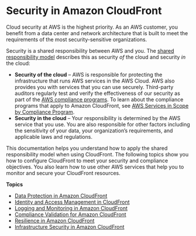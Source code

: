 # Security in Amazon CloudFront<a name="security"></a>

Cloud security at AWS is the highest priority\. As an AWS customer, you benefit from a data center and network architecture that is built to meet the requirements of the most security\-sensitive organizations\.

Security is a shared responsibility between AWS and you\. The [shared responsibility model](https://aws.amazon.com/compliance/shared-responsibility-model/) describes this as security *of* the cloud and security *in* the cloud:
+ **Security of the cloud** – AWS is responsible for protecting the infrastructure that runs AWS services in the AWS Cloud\. AWS also provides you with services that you can use securely\. Third\-party auditors regularly test and verify the effectiveness of our security as part of the [AWS compliance programs](https://aws.amazon.com/compliance/programs/)\. To learn about the compliance programs that apply to Amazon CloudFront, see [AWS Services in Scope by Compliance Program](https://aws.amazon.com/compliance/services-in-scope/)\.
+ **Security in the cloud** – Your responsibility is determined by the AWS service that you use\. You are also responsible for other factors including the sensitivity of your data, your organization’s requirements, and applicable laws and regulations\. 

This documentation helps you understand how to apply the shared responsibility model when using CloudFront\. The following topics show you how to configure CloudFront to meet your security and compliance objectives\. You also learn how to use other AWS services that help you to monitor and secure your CloudFront resources\.

**Topics**
+ [Data Protection in Amazon CloudFront](data-protection-summary.md)
+ [Identity and Access Management in CloudFront](auth-and-access-control.md)
+ [Logging and Monitoring in Amazon CloudFront](logging-and-monitoring.md)
+ [Compliance Validation for Amazon CloudFront](compliance.md)
+ [Resilience in Amazon CloudFront](disaster-recovery-resiliency.md)
+ [Infrastructure Security in Amazon CloudFront](infrastructure-security.md)
